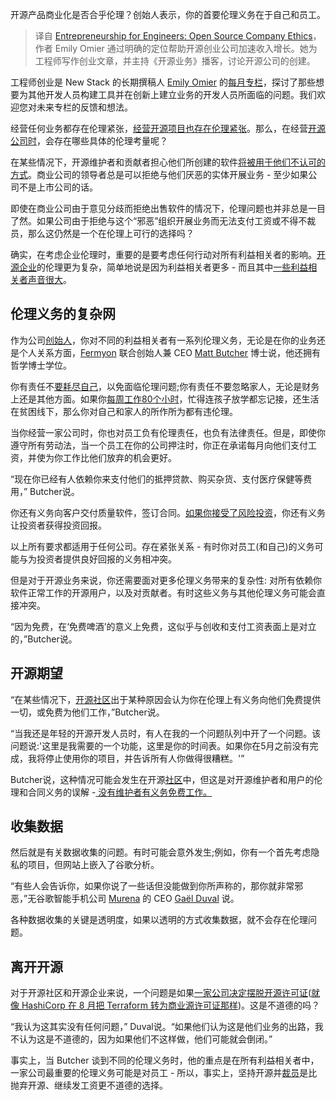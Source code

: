 <!--
title: 工程师创业：开源企业的伦理操守
cover: https://cdn.thenewstack.io/media/2023/01/5eceb708-entrepreneurs_emily-e1677187580851.png
-->

开源产品商业化是否合乎伦理？创始人表示，你的首要伦理义务在于自己和员工。

> 译自 [Entrepreneurship for Engineers: Open Source Company Ethics](https://thenewstack.io/entrepreneurship-for-engineers-open-source-company-ethics/)，作者 Emily Omier 通过明确的定位帮助开源创业公司加速收入增长。她为工程师写作创业文章，并主持《开源业务》播客，讨论开源公司的创建。

工程师创业是 New Stack 的长期撰稿人 [Emily Omier](https://thenewstack.io/author/emily-omier/) 的[每月专栏](https://thenewstack.io/entrepreneurship-for-engineers-why-team-alignment-matters/)，探讨了那些想要为其他开发人员构建工具并在创新上建立业务的开发人员所面临的问题。我们欢迎您对未来专栏的反馈和想法。

经营任何业务都存在伦理紧张，[经营开源项目也存在伦理紧张](https://thenewstack.io/how-ai-can-learn-from-open-source-struggles/)。那么，在经营[开源公司时](https://thenewstack.io/entrepreneurship-for-engineers-from-open-source-to-monetization-profit/)，会存在哪些具体的伦理考量呢？

在某些情况下，开源维护者和贡献者担心他们所创建的软件[将被用于他们不认可的方式](https://thenewstack.io/how-oss-devs-can-take-ethical-stances-without-license-changes/)。商业公司的领导者总是可以拒绝与他们厌恶的实体开展业务 - 至少如果公司不是上市公司的话。

即使在商业公司由于意见分歧而拒绝出售软件的情况下，伦理问题也并非总是一目了然。如果公司由于拒绝与这个“邪恶”组织开展业务而无法支付工资或不得不裁员，那么这仍然是一个在伦理上可行的选择吗？

确实，在考虑企业伦理时，重要的是要考虑任何行动对所有利益相关者的影响。[开源企业](https://thenewstack.io/entrepreneurship-for-engineers-selling-open-source-software/)的伦理更为复杂，简单地说是因为利益相关者更多 - 而且其中[一些利益相关者声音很大](https://thenewstack.io/entrepreneurship-for-engineers-avoiding-feature-bloat/)。

## 伦理义务的复杂网

作为公司[创始人](https://thenewstack.io/entrepreneurship-for-engineers-adopting-the-founder-mindset/)，你对不同的利益相关者有一系列伦理义务，无论是在你的业务还是个人关系方面，[Fermyon](https://www.fermyon.com/?utm_content=inline-mention) 联合创始人兼 CEO [Matt Butcher](https://www.linkedin.com/in/mattbutcher/) 博士说，他还拥有哲学博士学位。

你有责任不[要耗尽自己](https://thenewstack.io/how-to-recognize-recover-from-and-prevent-burnout/)，以免面临伦理问题;你有责任不要忽略家人，无论是财务上还是其他方面。如果你[每周工作80个小时](https://thenewstack.io/is-the-startup-grind-really-necessary/)，忙得连孩子放学都忘记接，还生活在贫困线下，那么你对自己和家人的所作所为都有违伦理。

当你经营一家公司时，你也对员工负有伦理责任，也负有法律责任。但是，即使你遵守所有劳动法，当一个员工在你的公司押注时，你正在承诺每月向他们支付工资，并使为你工作比他们放弃的机会更好。

“现在你已经有人依赖你来支付他们的抵押贷款、购买杂货、支付医疗保健等费用，” Butcher说。

你还有义务向客户交付质量软件，签订合同。[如果你接受了风险投资](https://thenewstack.io/entrepreneurship-for-engineers-bootstrap-or-take-vc-money/)，你还有义务让投资者获得投资回报。

以上所有要求都适用于任何公司。存在紧张关系 - 有时你对员工(和自己)的义务可能与为投资者提供良好回报的义务相冲突。

但是对于开源业务来说，你还需要面对更多伦理义务带来的复杂性: 对所有依赖你软件正常工作的开源用户，以及对贡献者。有时这些义务与其他伦理义务可能会直接冲突。

“因为免费，在‘免费啤酒’的意义上免费，这似乎与创收和支付工资表面上是对立的，”Butcher说。

## 开源期望

“在某些情况下，[开源社区](https://thenewstack.io/the-social-model-of-open-source/)出于某种原因会认为你在伦理上有义务向他们免费提供一切，或免费为他们工作，”Butcher说。

“当我还是年轻的开源开发人员时，有人在我的一个问题队列中开了一个问题。该问题说:'这里是我需要的一个功能，这里是你的时间表。如果你在5月之前没有完成，我将停止使用你的项目，并告诉所有人你做得很糟糕。'”

Butcher说，这种情况可能会发生在开源[社区](https://thenewstack.io/how-community-helps-developers-grow/)中，但这是对开源维护者和用户的伦理和合同义务的误解 -[ 没有维护者有义务免费工作。](https://thenewstack.io/open-source-needs-maintainers-but-how-can-they-get-paid/)

## 收集数据

然后就是有关数据收集的问题。有时可能会意外发生;例如，你有一个首先考虑隐私的项目，但网站上嵌入了谷歌分析。

“有些人会告诉你，如果你说了一些话但没能做到你所声称的，那你就非常邪恶，”无谷歌智能手机公司 [Murena](https://murena.com/) 的 CEO [Gaël Duval](https://www.linkedin.com/in/gaelduvalprofile/) 说。

各种数据收集的关键是透明度，如果以透明的方式收集数据，就不会存在伦理问题。

## 离开开源

对于开源社区和开源企业来说，一个问题是如果[一家公司决定摆脱开源许可证](https://thenewstack.io/entrepreneurship-for-engineers-selling-open-source-software/)([就像 HashiCorp 在 8 月把 Terraform 转为商业源许可证那样](https://thenewstack.io/hashicorp-abandons-open-source-for-business-source-license/))。这是不道德的吗？

“我认为这其实没有任何问题，” Duval说。“如果他们认为这是他们业务的出路，我不认为这是不道德的，因为如果他们不这样做，他们可能就会倒闭。”

事实上，当 Butcher 谈到不同的伦理义务时，他的重点是在所有利益相关者中，一家公司最重要的伦理义务可能是对员工 - 所以，事实上，坚持开源并[裁员](https://thenewstack.io/tech-works-why-burnout-and-layoffs-hit-some-people-harder/)是比抛弃开源、继续发工资更不道德的选择。
